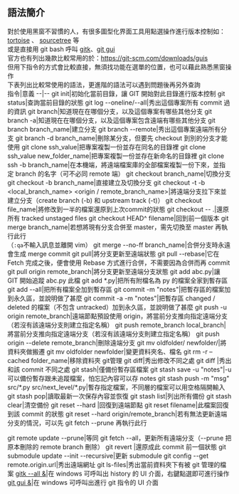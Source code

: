 ## 語法簡介
對於使用黑窗不習慣的人，有很多圖型化界面工具用點選操作進行版本控制如：[tortoise](https://tortoisegit.org/download/) 、 [sourcetree](https://www.sourcetreeapp.com/) 等  
或是直接用 git bash 呼叫 [gitk](https://github.com/yuning-lin/EnvironmentSetup/blob/main/Git/RelatedUI.md#gitk-%E6%93%8D%E4%BD%9C)、[git gui](https://github.com/yuning-lin/EnvironmentSetup/blob/main/Git/RelatedUI.md#git-gui-%E6%93%8D%E4%BD%9C)  
官方也有列出幾款比較常用的於：https://git-scm.com/downloads/guis  
但用下指令的方式會比較直接，無須找功能在選單的位置，也可以藉此熟悉黑窗操作  
下表列出比較常使用的語法，更進階的語法可以遇到問題後再另外查詢  
指令|意義
--|--
git init|初始化當前目錄，讓 GIT 開始對此目錄進行版本控制
git status|查詢當前目錄的狀態
git log --oneline/--all|秀出這個專案所有 commit 過的資訊
git branch|知道現在在哪個分支，以及這個專案有哪些其他分支
git branch -a|知道現在在哪個分支，以及這個專案包含遠端有哪些其他分支
git branch branch_name|建立分支
git branch --remote|秀出這個專案遠端所有分支
git branch -d branch_name|刪除某分支，但要先 checkout 到別的分支才能使用
git clone ssh_value|把專案複製一份並存在同名的目錄裡
git clone ssh_value new_folder_name|把專案複製一份並存在新命名的目錄裡
git clone ssh -b branch_name|在本機端，將遠端檔案庫的全部檔案複製一份下來，並指定 branch 的名字（可不必同 remote 端）
git checkout branch_name|切換分支
git checkout -b branch_name|直接建立及切換分支
git checkout -t -b <local_branch_name> <origin / remote_branch_name>|將遠端分支拉下來並建立分支（create branch (-b) 和 upstream track (-t)）
git checkout file_name|將修改到一半的檔案還原到上次commit的狀態
git checkout -- .|還原所有 tracked unstaged files
git checkout HEAD^ filename|回到前一個版本
git merge branch_name|若想將現有分支合併至 master，需先切換至 master 再執行此行<br>（`:qa`不輸入訊息並離開 vim）
git merge --no-ff branch_name|合併分支時永遠會生成 merge commit
git pull|將分支更新至遠端狀態
git pull --rebase|它在 Fetch 完成之後，便會使用 Rebase 方式進行合併，不需要因為合併而再 commit
git pull origin remote_branch|將分支更新至遠端分支狀態
git add abc.py|讓 GIT 開始追蹤 abc.py 此檔
git add \*.py|把所有附檔名為 py 的檔案全家到暫存區
git add --all|把所有檔案全加到暫存區
git commit -m "notes"|把暫存區的檔案加到永久區，並說明做了甚麼
git commit -a -m "notes"|把暫存區 changed / deleted 的檔案（不包含 untracked）加到永久區，並說明做了甚麼
git push -u origin remote_branch|遠端節點預設使用 origin，將當前分支推向指定遠端分支（若沒有該遠端分支則建立指定名稱）
git push remote_branch local_branch|將當前分支推向指定遠端分支（若沒有該遠端分支則建立指定名稱）
git push origin --delete remote_branch|刪除遠端分支
git mv oldfolder/ newfolder/|將資料夾做搬遷
git mv oldfolder newfolder|變更資料夾名、檔名
git rm -r –cached folder_name|移除資料夾 git管理
git diff|秀出修改不同之處
git diff <commit-hash-value>|秀出和該 commit 不同之處
git stash|僅備份暫存區檔案
git stash save -u "notes"|-u 可以備份暫存跟未追蹤檔案，怕忘記內容可以存 notes
git stash push -m "msg" src/\*.py src/next_level/\*.py|暫存指定檔案，不同層的檔案可以用空格隔開輸入
git stash pop|讀取最新一次保存內容並恢復
git stash list|列出所有備份
git stash clear|清空備份
git reset --hard <commit-hash-value> |回復到遠端節點
git reset <commit-hash-value> filename|此檔案回復到該 commit 的狀態
git reset --hard origin/remote_branch|若有無法更新遠端分支的情況，可以先 git fetch --prune 再執行此行

git remote update --prune|等同 git fetch --all，更新所有遠端分支（--prune 把原本刪除的 remote branch 刪除）
git revert <commit-hash-value>|還原成此 commit 前一個狀態
git submodule update --init --recursive|更新 submodule
git config --get remote.origin.url|秀出遠端網址
git ls-files|秀出當前資料夾下有被 git 管理的檔案
[gitk --all &](https://github.com/yuning-lin/EnvironmentSetup/blob/main/Git/RelatedUI.md#gitk-%E6%93%8D%E4%BD%9C)|在 windows 可呼叫出 history 的 UI 介面，右鍵點選即可進行操作
[git gui &](https://github.com/yuning-lin/EnvironmentSetup/blob/main/Git/RelatedUI.md#git-gui-%E6%93%8D%E4%BD%9C)|在 windows 可呼叫出進行 git 指令的 UI 介面

